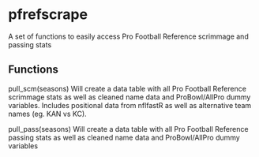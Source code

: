 # pfrefscrape
A set of functions to easily access Pro Football Reference scrimmage and passing stats

## Functions

pull_scm(seasons)
Will create a data table with all Pro Football Reference scrimmage stats as well as cleaned name data and ProBowl/AllPro dummy variables.
Includes positional data from nflfastR as well as alternative team names (eg. KAN vs KC).

pull_pass(seasons)
Will create a data table with all Pro Football Reference passing stats as well as cleaned name data and ProBowl/AllPro dummy variables

